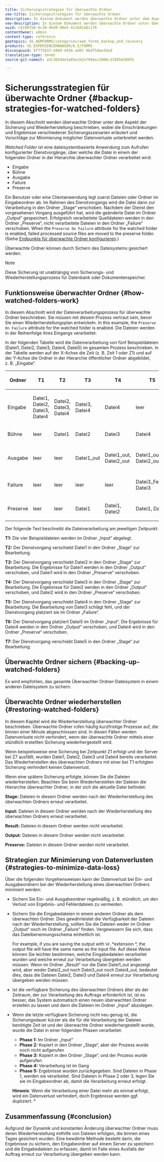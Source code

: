```yaml
---
title: Sicherungsstrategien für überwachte Ordner
seo-title: Sicherungsstrategien für überwachte Ordner
description: In diesem Dokument werden überwachte Ordner unter dem Aspekt der Sicherung und Wiederherstellung beschrieben, wobei die Einschränkungen und Ergebnisse verschiedener Sicherungsszenarien erläutert und Vorschläge zur Minimierung möglicher Datenverluste unterbreitet werden.
seo-description: In diesem Dokument werden überwachte Ordner unter dem Aspekt der Sicherung und Wiederherstellung beschrieben, wobei die Einschränkungen und Ergebnisse verschiedener Sicherungsszenarien erläutert und Vorschläge zur Minimierung möglicher Datenverluste unterbreitet werden.
uuid: c61997b8-6c36-4bd9-90e5-411841a6c176
contentOwner: admin
content-type: reference
geptopics: SG_AEMFORMS/categories/aem_forms_backup_and_recovery
products: SG_EXPERIENCEMANAGER/6.5/FORMS
discoiquuid: 6f775933-e989-4456-ad01-9bdf5dee3dad
translation-type: tm+mt
source-git-commit: a3c303d4e3a85e1b2e794bec2006c335056309fb

---
```



# Sicherungsstrategien für überwachte Ordner {#backup-strategies-for-watched-folders}

In diesem Abschnitt werden überwachte Ordner unter dem Aspekt der Sicherung und Wiederherstellung beschrieben, wobei die Einschränkungen und Ergebnisse verschiedener Sicherungsszenarien erläutert und Vorschläge zur Minimierung möglicher Datenverluste unterbreitet werden.

*Watched Folder* ist eine dateisystembasierte Anwendung zum Aufrufen konfigurierter Dienstvorgänge, über welche die Datei in einem der folgenden Ordner in der Hierarchie überwachter Ordner verarbeitet wird:

* Eingabe
* Bühne
* Ausgabe
* Failure
* Preserve

Ein Benutzer oder eine Clientanwendung legt zuerst Dateien oder Ordner im Eingabeordner ab. Im Rahmen des Dienstvorgangs wird die Datei dann zur Verarbeitung in den Ordner „Stage“ verschoben. Nachdem der Dienst den vorgesehenen Vorgang ausgeführt hat, wird die geänderte Datei im Ordner „Output“ gespeichert. Erfolgreich verarbeitete Quelldateien werden in den Ordner „Preserve“, nicht verarbeitete Dateien in den Ordner „Failure“ verschoben. When the `Preserve On Failure` attribute for the watched folder is enabled, failed processed source files are moved to the preserve folder. (Siehe [Endpunkte für überwachte Ordner konfigurieren](/help/forms/using/admin-help/configuring-watched-folder-endpoints.md#configuring-watched-folder-endpoints).)

Überwachte Ordner können durch Sichern des Dateisystems gesichert werden.

>[!NOTE]
>
>Diese Sicherung ist unabhängig vom Sicherungs- und Wiederherstellungsprozess für Datenbank oder Dokumentenspeicher.

## Funktionsweise überwachter Ordner {#how-watched-folders-work}

In diesem Abschnitt wird der Dateiverarbeitungsprozess für überwachte Ordner beschrieben. Sie müssen mit diesem Prozess vertraut sein, bevor Sie einen Wiederherstellungsplan entwickeln. In this example, the `Preserve On Failure` attribute for the watched folder is enabled. Die Dateien werden in der Reihenfolge ihres Eingangs verarbeitet.

In der folgenden Tabelle wird die Dateiverarbeitung von fünf Beispieldateien (Datei1, Datei2, Datei3, Datei4, Datei5) im gesamten Prozess beschrieben. In der Tabelle werden auf der X-Achse die Zeit (z. B. Zeit 1 oder Z1) und auf der Y-Achse die Ordner in der Hierarchie öffentlicher Ordner abgebildet, z. B. „Eingabe“.

<table>
 <thead>
  <tr>
   <th><p>Ordner</p></th>
   <th><p>T1</p></th>
   <th><p>T2</p></th>
   <th><p>T3</p></th>
   <th><p>T4</p></th>
   <th><p>T5</p></th>
   <th><p>T6</p></th>
   <th><p>T7</p></th>
  </tr>
 </thead>
 <tbody>
  <tr>
   <td><p>Eingabe</p></td>
   <td><p>Datei1, Datei2, Datei3, Datei4</p></td>
   <td><p>Datei2, Datei3, Datei4</p></td>
   <td><p>Datei3, Datei4</p></td>
   <td><p>Datei4</p></td>
   <td><p>leer</p></td>
   <td><p>Datei5</p></td>
   <td><p>leer</p></td>
  </tr>
  <tr>
   <td><p>Bühne</p></td>
   <td><p>leer</p></td>
   <td><p>Datei1</p></td>
   <td><p>Datei2</p></td>
   <td><p>Datei3</p></td>
   <td><p>Datei4</p></td>
   <td><p>leer</p></td>
   <td><p>Datei5</p></td>
  </tr>
  <tr>
   <td><p>Ausgabe</p></td>
   <td><p>leer</p></td>
   <td><p>leer</p></td>
   <td><p>Datei1_out</p></td>
   <td><p>Datei1_out, Datei2_out</p></td>
   <td><p>Datei1_out, Datei2_out</p></td>
   <td><p>Datei1_out, Datei2_out, Datei4_out</p></td>
   <td><p>Datei1_out, Datei2_out, Datei4_out</p></td>
  </tr>
  <tr>
   <td><p>Failure</p></td>
   <td><p>leer</p></td>
   <td><p>leer</p></td>
   <td><p>leer</p></td>
   <td><p>leer</p></td>
   <td><p>Datei3_Fehler, Datei3 </p></td>
   <td><p>Datei3_Fehler, Datei3 </p></td>
   <td><p>Datei3_Fehler, Datei3 </p></td>
  </tr>
  <tr>
   <td><p>Preserve</p></td>
   <td><p>leer</p></td>
   <td><p>leer</p></td>
   <td><p>Datei1 </p></td>
   <td><p>Datei1, Datei2 </p></td>
   <td><p>Datei1, Datei2 </p></td>
   <td><p>Datei1, Datei2, Datei4 </p></td>
   <td><p>Datei1, Datei2, Datei4 </p></td>
  </tr>
 </tbody>
</table>

Der folgende Text beschreibt die Dateiverarbeitung am jeweiligen Zeitpunkt:

**T1:** Die vier Beispieldateien werden im Ordner „Input“ abgelegt.

**T2:** Der Dienstvorgang verschiebt Datei1 in den Ordner „Stage“ zur Bearbeitung.

**T3:** Der Dienstvorgang verschiebt Datei2 in den Ordner „Stage“ zur Bearbeitung. Die Ergebnisse für Datei1 werden in den Ordner „Output“ verschoben, und Datei1 wird in den Ordner „Preserve“ verschoben.

**T4:** Der Dienstvorgang verschiebt Datei3 in den Ordner „Stage“ zur Bearbeitung. Die Ergebnisse für Datei2 werden in den Ordner „Output“ verschoben, und Datei2 wird in den Ordner „Preserve“ verschoben.

**T5:** Der Dienstvorgang verschiebt Datei4 in den Ordner „Stage“ zur Bearbeitung. Die Bearbeitung von Datei3 schlägt fehl, und der Dienstvorgang platziert sie im Ordner „Failure“.

**T6:** Der Dienstvorgang platziert Datei5 im Ordner „Input“. Die Ergebnisse für Datei4 werden in den Ordner „Output“ verschoben, und Datei4 wird in den Ordner „Preserve“ verschoben.

**T7:** Der Dienstvorgang verschiebt Datei5 in den Ordner „Stage“ zur Bearbeitung.

## Überwachte Ordner sichern {#backing-up-watched-folders}

Es wird empfohlen, das gesamte Überwachter Ordner-Dateisystem in einem anderen Dateisystem zu sichern.

## Überwachte Ordner wiederherstellen {#restoring-watched-folders}

In diesem Kapitel wird die Wiederherstellung überwachter Ordner beschrieben. Überwachte Ordner rufen häufig kurzfristige Prozesse auf, die binnen einer Minute abgeschlossen sind. In diesen Fällen werden Datenverluste nicht verhindert, wenn der überwachte Ordner mittels einer stündlich erstellten Sicherung wiederhergestellt wird.

Wenn beispielsweise eine Sicherung bei Zeitpunkt Z1 erfolgt und der Server bei Z7 ausfällt, wurden Datei1, Datei2, Datei3 und Datei4 bereits verarbeitet. Das Wiederherstellen des überwachten Ordners mit einer bei T1 erfolgten Sicherung verhindert keinen Datenverlust.

Wenn eine spätere Sicherung erfolgte, können Sie die Dateien wiederherstellen. Beachten Sie beim Wiederherstellen der Dateien die Hierarchie überwachter Ordner, in der sich die aktuelle Datei befindet:

**Stage:** Dateien in diesem Ordner werden nach der Wiederherstellung des überwachten Ordners erneut verarbeitet.

**Input:** Dateien in diesem Ordner werden nach der Wiederherstellung des überwachten Ordners erneut verarbeitet.

**Result:** Dateien in diesem Ordner werden nicht verarbeitet.

**Output:** Dateien in diesem Ordner werden nicht verarbeitet.

**Preserve:** Dateien in diesem Ordner werden nicht verarbeitet.

## Strategien zur Minimierung von Datenverlusten {#strategies-to-minimize-data-loss}

Über die folgenden Vorgehensweisen kann der Datenverlust bei Ein- und Ausgabeordnern bei der Wiederherstellung eines überwachten Ordners minimiert werden:

* Sichern Sie Ein- und Ausgabeordner regelmäßig, z. B. stündlich, um den Verlust von Ergebnis- und Fehlerdateien zu vermeiden.
* Sichern Sie die Eingabedateien in einem anderen Ordner als dem überwachten Ordner. Dies gewährleistet die Verfügbarkeit der Dateien nach der Wiederherstellung, sollten Sie die Dateien weder im Ordner „Output“ noch im Ordner „Failure“ finden. Vergewissern Sie sich, dass das Dateibenennungsschema einheitlich ist.

   For example, if you are saving the output with `%F.`*extension *, the output file will have the same name as the input file. Auf diese Weise können Sie leichter bestimmen, welche Eingabedateien verarbeitet wurden und welche erneut zur Verarbeitung übergeben werden müssen. Wenn im Ordner „Result“ nur die Datei Datei1_out angezeigt wird, aber weder Datei2_out noch Datei3_out noch Datei4_out, bedeutet dies, dass die Dateien Datei2, Datei3 und Datei4 erneut zur Verarbeitung übergeben werden müssen.

* Ist die verfügbare Sicherung des überwachten Ordners älter als der Zeitraum, der zur Verarbeitung des Auftrags erforderlich ist, ist es besser, das System automatisch einen neuen überwachten Ordner erstellen zu lassen und dann die Dateien im Ordner „Input“ abzulegen.
* Wenn die letzte verfügbare Sicherung nicht neu genug ist, die Sicherungsdauer kürzer als die für die Verarbeitung der Dateien benötigte Zeit ist und der überwachte Ordner wiederhergestellt wurde, wurde die Datei in einer folgenden Phasen verarbeitet:

   * **Phase 1:** Im Ordner „Input“
   * **Phase 2:** Kopiert in den Ordner „Stage“, aber der Prozess wurde noch nicht aufgerufen
   * **Phase 3:** Kopiert in den Ordner „Stage“, und der Prozess wurde aufgerufen
   * **Phase 4:** Verarbeitung ist im Gang
   * **Phase 5:** Ergebnisse wurden zurückgegeben.
   Sind Dateien in Phase 1, werden sie verarbeitet. Sind Dateien in Phase 2 oder 3, legen Sie sie im Eingabeordner ab, damit die Verarbeitung erneut erfolgt.

   **Hinweis**: Wenn die Verarbeitung einer Datei mehr als einmal erfolgt, wird ein Datenverlust verhindert, doch Ergebnisse werden ggf. dupliziert. *

## Zusammenfassung {#conclusion}

Aufgrund der Dynamik und konstanten Änderung überwachter Ordner muss deren Wiederherstellung mithilfe von Dateien erfolgen, die binnen eines Tages gesichert wurden. Eine bewährte Methode besteht darin, die Ergebnisse zu sichern, den Eingabeordner auf einem Server zu speichern und die Eingabedateien zu erfassen, damit im Falle eines Ausfalls der Auftrag erneut zur Verarbeitung übergeben werden kann.
